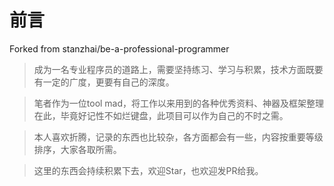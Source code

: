 # 前言

Forked from stanzhai/be-a-professional-programmer

> 成为一名专业程序员的道路上，需要坚持练习、学习与积累，技术方面既要有一定的广度，更要有自己的深度。

> 笔者作为一位tool mad，将工作以来用到的各种优秀资料、神器及框架整理在此，毕竟好记性不如烂键盘，此项目可以作为自己的不时之需。

> 本人喜欢折腾，记录的东西也比较杂，各方面都会有一些，内容按重要等级排序，大家各取所需。

>  这里的东西会持续积累下去，欢迎Star，也欢迎发PR给我。




